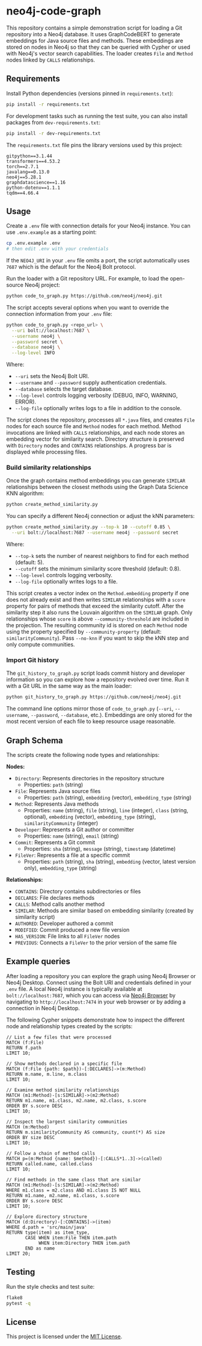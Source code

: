 # neo4j-code-graph

This repository contains a simple demonstration script for loading a Git
repository into a Neo4j database. It uses GraphCodeBERT to generate
embeddings for Java source files and methods. These embeddings are stored
on nodes in Neo4j so that they can be queried with Cypher or used with
Neo4j's vector search capabilities. The loader creates `File` and
`Method` nodes linked by `CALLS` relationships.

## Requirements

Install Python dependencies (versions pinned in `requirements.txt`):

```bash
pip install -r requirements.txt
```

For development tasks such as running the test suite, you can also install
packages from `dev-requirements.txt`:

```bash
pip install -r dev-requirements.txt
```

The `requirements.txt` file pins the library versions used by this
project:

```
gitpython==3.1.44
transformers==4.53.2
torch==2.7.1
javalang==0.13.0
neo4j==5.28.1
graphdatascience==1.16
python-dotenv==1.1.1
tqdm==4.66.4
```

## Usage

Create a `.env` file with connection details for your Neo4j instance. You can
use `.env.example` as a starting point:

```bash
cp .env.example .env
# then edit .env with your credentials
```

If the `NEO4J_URI` in your `.env` file omits a port, the script
automatically uses `7687` which is the default for the Neo4j Bolt protocol.

Run the loader with a Git repository URL. For example, to load the
open-source Neo4j project:

```bash
python code_to_graph.py https://github.com/neo4j/neo4j.git
```

The script accepts several options when you want to override the connection
information from your `.env` file:

```bash
python code_to_graph.py <repo_url> \
  --uri bolt://localhost:7687 \
  --username neo4j \
  --password secret \
  --database neo4j \
  --log-level INFO
```

Where:

- `--uri` sets the Neo4j Bolt URI.
- `--username` and `--password` supply authentication credentials.
- `--database` selects the target database.
- `--log-level` controls logging verbosity (DEBUG, INFO, WARNING, ERROR).
- `--log-file` optionally writes logs to a file in addition to the console.

The script clones the repository, processes all `*.java` files, and
creates `File` nodes for each source file and `Method` nodes for each
method. Method invocations are linked with `CALLS` relationships, and
each node stores an embedding vector for similarity search. Directory
structure is preserved with `Directory` nodes and `CONTAINS` relationships.
A progress bar is displayed while processing files.

### Build similarity relationships

Once the graph contains method embeddings you can generate `SIMILAR`
relationships between the closest methods using the Graph Data Science
KNN algorithm:

```bash
python create_method_similarity.py
```

You can specify a different Neo4j connection or adjust the kNN parameters:

```bash
python create_method_similarity.py --top-k 10 --cutoff 0.85 \
  --uri bolt://localhost:7687 --username neo4j --password secret
```

Where:

- `--top-k` sets the number of nearest neighbors to find for each method (default: 5).
- `--cutoff` sets the minimum similarity score threshold (default: 0.8).
- `--log-level` controls logging verbosity.
- `--log-file` optionally writes logs to a file.

This script creates a vector index on the `Method.embedding` property if
one does not already exist and then writes `SIMILAR` relationships with a
`score` property for pairs of methods that exceed the similarity cutoff.
After the similarity step it also runs the Louvain algorithm on the
`SIMILAR` graph. Only relationships whose `score` is above
`--community-threshold` are included in the projection. The resulting
community id is stored on each `Method` node using the property specified
by `--community-property` (default: `similarityCommunity`). Pass
`--no-knn` if you want to skip the kNN step and only compute communities.

### Import Git history

The `git_history_to_graph.py` script loads commit history and developer
information so you can explore how a repository evolved over time. Run it
with a Git URL in the same way as the main loader:

```bash
python git_history_to_graph.py https://github.com/neo4j/neo4j.git
```

The command line options mirror those of `code_to_graph.py` (`--uri`,
`--username`, `--password`, `--database`, etc.). Embeddings are only
stored for the most recent version of each file to keep resource usage
reasonable.

## Graph Schema

The scripts create the following node types and relationships:

**Nodes:**
- `Directory`: Represents directories in the repository structure
  - Properties: `path` (string)
- `File`: Represents Java source files
  - Properties: `path` (string), `embedding` (vector), `embedding_type` (string)
- `Method`: Represents Java methods
  - Properties: `name` (string), `file` (string), `line` (integer), `class` (string, optional), `embedding` (vector), `embedding_type` (string), `similarityCommunity` (integer)
- `Developer`: Represents a Git author or committer
  - Properties: `name` (string), `email` (string)
- `Commit`: Represents a Git commit
  - Properties: `sha` (string), `message` (string), `timestamp` (datetime)
- `FileVer`: Represents a file at a specific commit
  - Properties: `path` (string), `sha` (string), `embedding` (vector, latest version only), `embedding_type` (string)

**Relationships:**
- `CONTAINS`: Directory contains subdirectories or files
- `DECLARES`: File declares methods
- `CALLS`: Method calls another method
- `SIMILAR`: Methods are similar based on embedding similarity (created by similarity script)
- `AUTHORED`: Developer authored a commit
- `MODIFIED`: Commit produced a new file version
- `HAS_VERSION`: File links to all `FileVer` nodes
- `PREVIOUS`: Connects a `FileVer` to the prior version of the same file

## Example queries

After loading a repository you can explore the graph using Neo4j Browser or
Neo4j Desktop. Connect using the Bolt URI and credentials defined in your
`.env` file. A local Neo4j instance is typically available at
`bolt://localhost:7687`, which you can access via [Neo4j Browser](https://neo4j.com/developer/neo4j-browser/) by navigating to
`http://localhost:7474` in your web browser or by adding a connection in
Neo4j Desktop.

The following Cypher snippets demonstrate how to inspect the different node
and relationship types created by the scripts:

```cypher
// List a few files that were processed
MATCH (f:File)
RETURN f.path
LIMIT 10;

// Show methods declared in a specific file
MATCH (f:File {path: $path})-[:DECLARES]->(m:Method)
RETURN m.name, m.line, m.class
LIMIT 10;

// Examine method similarity relationships
MATCH (m1:Method)-[s:SIMILAR]->(m2:Method)
RETURN m1.name, m1.class, m2.name, m2.class, s.score
ORDER BY s.score DESC
LIMIT 10;

// Inspect the largest similarity communities
MATCH (m:Method)
RETURN m.similarityCommunity AS community, count(*) AS size
ORDER BY size DESC
LIMIT 10;

// Follow a chain of method calls
MATCH p=(m:Method {name: $method})-[:CALLS*1..3]->(called)
RETURN called.name, called.class 
LIMIT 10;

// Find methods in the same class that are similar
MATCH (m1:Method)-[s:SIMILAR]->(m2:Method)
WHERE m1.class = m2.class AND m1.class IS NOT NULL
RETURN m1.name, m2.name, m1.class, s.score
ORDER BY s.score DESC
LIMIT 10;

// Explore directory structure
MATCH (d:Directory)-[:CONTAINS]->(item)
WHERE d.path = 'src/main/java'
RETURN type(item) as item_type, 
       CASE WHEN item:File THEN item.path 
            WHEN item:Directory THEN item.path 
       END as name
LIMIT 20;
```

## Testing

Run the style checks and test suite:

```bash
flake8
pytest -q
```

## License

This project is licensed under the [MIT License](LICENSE).
